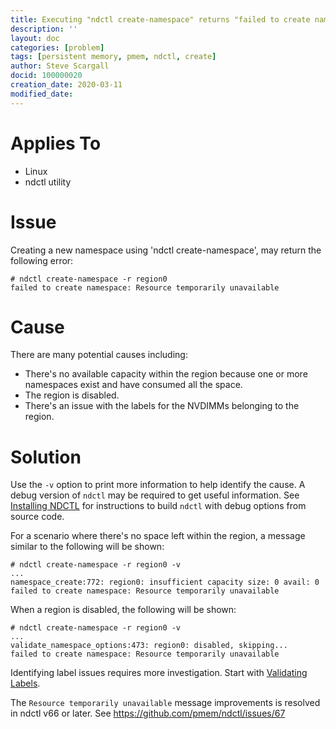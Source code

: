```yaml
---
title: Executing "ndctl create-namespace" returns "failed to create namespace. Resource temporarily unavailable"
description: ''
layout: doc
categories: [problem]
tags: [persistent memory, pmem, ndctl, create]
author: Steve Scargall
docid: 100000020
creation_date: 2020-03-11
modified_date: 
---
```


# Applies To

- Linux
- ndctl utility

# Issue

Creating a new namespace using 'ndctl create-namespace', may return the following error:

```
# ndctl create-namespace -r region0
failed to create namespace: Resource temporarily unavailable
```

# Cause

There are many potential causes including:

- There's no available capacity within the region because one or more namespaces exist and have consumed all the space.
- The region is disabled.
- There's an issue with the labels for the NVDIMMs belonging to the region.

# Solution

Use the `-v` option to print more information to help identify the cause. A debug version of `ndctl` may be required to get useful information. See [Installing NDCTL](https://github.com/sscargal/pmem-docs-ndctl-user-guide/tree/bad2d0a9e4528c1cc9d2aa6271f8a427dad45420/getting-started-guide/installing-ndctl.md) for instructions to build `ndctl` with debug options from source code.

For a scenario where there's no space left within the region, a message similar to the following will be shown:

```
# ndctl create-namespace -r region0 -v
...
namespace_create:772: region0: insufficient capacity size: 0 avail: 0
failed to create namespace: Resource temporarily unavailable
```

When a region is disabled, the following will be shown:

```
# ndctl create-namespace -r region0 -v
...
validate_namespace_options:473: region0: disabled, skipping...
failed to create namespace: Resource temporarily unavailable
```

Identifying label issues requires more investigation. Start with [Validating Labels]().

The `Resource temporarily unavailable` message improvements is resolved in ndctl v66 or later. See https://github.com/pmem/ndctl/issues/67
